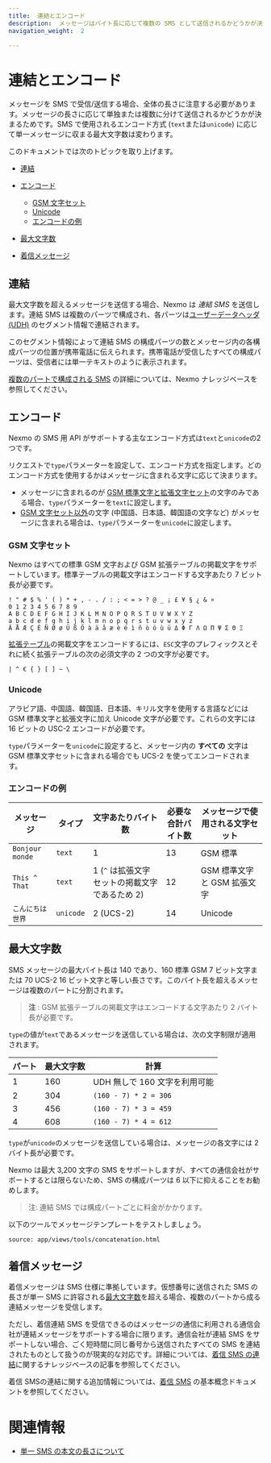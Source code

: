 ```yaml
---
title:  連結とエンコード
description:  メッセージはバイト長に応じて複数の SMS として送信されるかどうかが決まります。
navigation_weight:  2

---
```



連結とエンコード
========

メッセージを SMS で受信/送信する場合、全体の長さに注意する必要があります。メッセージの長さに応じて単独または複数に分けて送信されるかどうかが決まるためです。SMS で使用されるエンコード方式 (`text`または`unicode`) に応じて単一メッセージに収まる最大文字数は変わります。

このドキュメントでは次のトピックを取り上げます。

* [連結](#concatenation)
* [エンコード](#encoding) 
  * [GSM 文字セット](#gsm-character-sets)
  * [Unicode](#unicode)
  * [エンコードの例](#encoding-examples)

* [最大文字数](#maximum-number-of-characters)
* [着信メッセージ](#inbound-messages)

連結
---

最大文字数を超えるメッセージを送信する場合、Nexmo は *連結 SMS* を送信します。連結 SMS は複数のパーツで構成され、各パーツは[ユーザーデータヘッダ (UDH)](https://en.wikipedia.org/wiki/User_Data_Header) のセグメント情報で連結されます。

このセグメント情報によって連結 SMS の構成パーツの数とメッセージ内の各構成パーツの位置が携帯電話に伝えられます。携帯電話が受信したすべての構成パーツは、受信者には単一テキストのように表示されます。

[複数のパートで構成される SMS](https://help.nexmo.com/hc/en-us/articles/204014833-How-is-a-Multipart-SMS-Constructed-) の詳細については、Nexmo ナレッジベースを参照してください。

エンコード
-----

Nexmo の SMS 用 API がサポートする主なエンコード方式は`text`と`unicode`の2つです。

リクエストで`type`パラメーターを設定して、エンコード方式を指定します。どのエンコード方式を使用するかはメッセージに含まれる文字に応じて決まります。

* メッセージに含まれるのが [GSM 標準文字と拡張文字セット](#gsm-character-sets)の文字のみである場合、`type`パラメーターを`text`に設定します。
* [GSM 文字セット以外](#unicode)の文字 (中国語、日本語、韓国語の文字など) がメッセージに含まれる場合は、`type`パラメーターを`unicode`に設定します。

### GSM 文字セット

Nexmo はすべての標準 GSM 文字および GSM 拡張テーブルの掲載文字をサポートしています。標準テーブルの掲載文字はエンコードする文字あたり 7 ビット長が必要です。
```text
! " # $ % ' ( ) * + , - . / : ; < = > ? @ _ ¡ £ ¥ § ¿ & ¤
0 1 2 3 4 5 6 7 8 9
A B C D E F G H I J K L M N O P Q R S T U V W X Y Z
a b c d e f g h i j k l m n o p q r s t u v w x y z
Ä Å Æ Ç É Ñ Ø ø Ü ß Ö à ä å æ è é ì ñ ò ö ù ü Δ Φ Γ Λ Ω Π Ψ Σ Θ Ξ
```

[拡張テーブル](https://en.wikipedia.org/wiki/GSM_03.38#GSM_7-bit_default_alphabet_and_extension_table_of_3GPP_TS_23.038_/_GSM_03.38)の掲載文字をエンコードするには、`ESC`文字のプレフィックスとそれに続く拡張テーブルの次の必須文字の 2 つの文字が必要です。

```text
| ^ € { } [ ] ~ \
```
### Unicode

アラビア語、中国語、韓国語、日本語、キリル文字を使用する言語などには GSM 標準文字と拡張文字に加え Unicode 文字が必要です。これらの文字には 16 ビットの USC-2 エンコードが必要です。

`type`パラメーターを`unicode`に設定すると、メッセージ内の **すべての** 文字は GSM 標準文字セットに含まれる場合でも UCS-2 を使ってエンコードされます。

### エンコードの例

|      メッセージ      |    タイプ    |            文字あたりバイト数             | 必要な合計バイト数 |  メッセージで使用される文字セット  |
|-----------------|-----------|----------------------------------|-----------|--------------------|
| `Bonjour monde` | `text`    | 1                                | 13        | GSM 標準             |
| `This ^ That`   | `text`    | 1 (`^` は拡張文字セットの掲載文字であるため 2) | 12        | GSM 標準文字と GSM 拡張文字 |
| `こんにちは世界`       | `unicode` | 2 (UCS-2)                  | 14        | Unicode            |

最大文字数
-----

SMS メッセージの最大バイト長は 140 であり、160 標準 GSM 7 ビット文字または 70 UCS-2 16 ビット文字と等しい長さです。このバイト長を超えるメッセージは複数のパートに分割されます。

> **注** : GSM 拡張テーブルの掲載文字はエンコードする文字あたり 2 バイト長が必要です。

`type`の値が`text`であるメッセージを送信している場合は、次の文字制限が適用されます。

| パート | 最大文字数 | 計算 |
| -- | -- | -- |
| 1 | 160 | UDH 無しで 160 文字を利用可能 |
| 2 | 304 | `(160 - 7) * 2 = 306` |
| 3 | 456 | `(160 - 7) * 3 = 459` |
| 4 | 608 | `(160 - 7) * 4 = 612` |

`type`が`unicode`のメッセージを送信している場合は、メッセージの各文字には 2 バイト長が必要です。

Nexmo は最大 3,200 文字の SMS をサポートしますが、すべての通信会社がサポートするとは限らないため、SMS の構成パーツは 6 以下に抑えることをお勧めします。

> 注: 連結 SMS では構成パートごとに料金がかかります。

以下のツールでメッセージテンプレートをテストしましょう。

```partial
source: app/views/tools/concatenation.html
```

着信メッセージ
-------

着信メッセージは SMS 仕様に準拠しています。仮想番号に送信された SMS の長さが単一 SMS に許容される[最大文字数](#maximum-number-of-characters)を超える場合、複数のパートから成る連結メッセージを受信します。

ただし、着信連結 SMS を受信できるのはメッセージの通信に利用される通信会社が連結メッセージをサポートする場合に限ります。通信会社が連結 SMS をサポートしない場合、ごく短時間に同じ番号から送信されたすべての SMS を連結されたものとして扱うのが現実的な対応です。詳細については、[着信 SMS の連結](https://help.nexmo.com/hc/en-us/articles/205704158)に関するナレッジベースの記事を参照してください。

着信 SMSの連結に関する追加情報については、[着信 SMS](inbound-sms) の基本概念ドキュメントを参照してください。

関連情報
====

* [単一 SMS の本文の長さについて](https://help.nexmo.com/hc/en-us/articles/204076866-How-long-is-a-single-SMS-body-)

